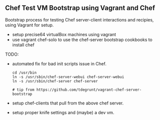 Chef Test VM Bootstrap using Vagrant and Chef
---------------------------------------------

Bootstrap process for testing Chef server-client interactions and recipies, using Vagrant for setup. 

- setup precise64 virtualBox machines using vagrant
- use vagrant chef-solo to use the chef-server bootstrap cookbooks to install chef

TODO:

- automated fix for bad init scripts issue in Chef.

    ```
    cd /usr/bin
    ln -s /usr/sbin/chef-server-webui chef-server-webui
    ln -s /usr/sbin/chef-server chef-server

    # tip from https://github.com/tdegrunt/vagrant-chef-server-bootstrap
    ```
    
- setup chef-clients that pull from the above chef server. 
- setup proper knife settings and (maybe) a dev vm. 